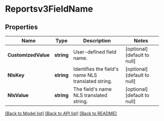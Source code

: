 # Reportsv3FieldName

## Properties
Name | Type | Description | Notes
------------ | ------------- | ------------- | -------------
**CustomizedValue** | **string** | User-defined field name. | [optional] [default to null]
**NlsKey** | **string** | Identifies the field&#x27;s name NLS translated string. | [optional] [default to null]
**NlsValue** | **string** | The field&#x27;s name NLS translated string. | [optional] [default to null]

[[Back to Model list]](../README.md#documentation-for-models) [[Back to API list]](../README.md#documentation-for-api-endpoints) [[Back to README]](../README.md)

